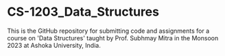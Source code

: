 
# CS-1203_Data_Structures

This is the GitHub repository for submitting code and assignments for a course on 'Data Structures' taught by Prof. Subhmay Mitra in the Monsoon 2023 at Ashoka University, India.
